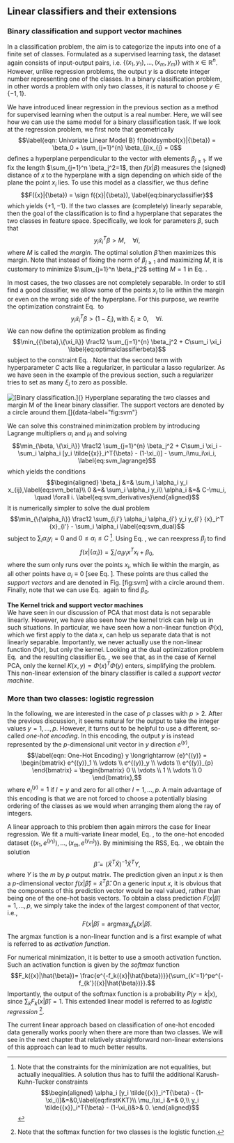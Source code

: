 Linear classifiers and their extensions
---------------------------------------

### Binary classification and support vector machines

In a classification problem, the aim is to categorize the inputs into
one of a finite set of classes. Formulated as a supervised learning
task, the dataset again consists of input-output pairs, i.e.
$\lbrace({x}_{1}, y_{1}), \dots, ({x}_{m}, y_{m})\rbrace$ with
${x}\in \mathbb{R}^n$. However, unlike regression problems, the
output $y$ is a discrete integer number representing one of the classes.
In a binary classification problem, in other words a problem with only
two classes, it is natural to choose $y\in\{-1, 1\}$.

We have introduced linear regression in the previous section as a method
for supervised learning when the output is a real number. Here, we will
see how we can use the same model for a binary classification task. If
we look at the regression problem, we first note that geometrically
$$\label{eqn: Univariate Linear Model B}
     f(\boldsymbol{x}|{\beta}) = \beta_0 + \sum_{j=1}^{n} \beta_{j}x_{j} = 0$$
defines a hyperplane perpendicular to the vector with elements
$\beta_{j\geq1}$. If we fix the length $\sum_{j=1}^n \beta_j^2=1$, then
$f({x}|{\beta})$ measures the (signed) distance of ${x}$ to the
hyperplane with a sign depending on which side of the plane the point
${x}_i$ lies. To use this model as a classifier, we thus define
$$F({x}|{\beta}) = \sign f({x}|{\beta}),
  \label{eq:binaryclassifier}$$ which yields $\{+1, -1\}$. If the two
classes are (completely) linearly separable, then the goal of the
classification is to find a hyperplane that separates the two classes in
feature space. Specifically, we look for parameters ${\beta}$, such
that $$y_i \tilde{{x}}_i^T{\beta} > M, \quad \forall i,
  \label{eq:separable}$$ where $M$ is called the *margin*. The optimal
solution $\hat{{\beta}}$ then maximizes this margin. Note that
instead of fixing the norm of $\beta_{j\geq1}$ and maximizing $M$, it is
customary to minimize $\sum_{j=1}^n \beta_j^2$ setting $M=1$ in Eq. .

In most cases, the two classes are not completely separable. In order to
still find a good classifier, we allow some of the points ${x}_i$ to
lie within the margin or even on the wrong side of the hyperplane. For
this purpose, we rewrite the optimization constraint Eq.  to
$$y_i \tilde{{x}}_i^T{\beta} > (1-\xi_i), \textrm{with } \xi_i \geq 0, \quad \forall i.
  \label{eq:notseparable}$$ We can now define the optimization problem
as finding
$$\min_{{\beta},\{\xi_i\}} \frac12 \sum_{j=1}^{n} \beta_j^2 + C\sum_i \xi_i
  \label{eq:optimalclassifierbeta}$$ subject to the constraint Eq. .
Note that the second term with hyperparameter $C$ acts like a
regularizer, in particular a lasso regularizer. As we have seen in the
example of the previous section, such a regularizer tries to set as many
$\xi_i$ to zero as possible.

![[**Binary classification.**]{} Hyperplane separating the two classes
and margin $M$ of the linear binary classifier. The support vectors are
denoted by a circle around
them.[]{data-label="fig:svm"}](figures/SVM_overlap)

We can solve this constrained minimization problem by introducing
Lagrange multipliers $\alpha_i$ and $\mu_i$ and solving
$$\min_{\beta, \{\xi_i\}} \frac12 \sum_{j=1}^{n} \beta_j^2 + C\sum_i \xi_i - \sum_i \alpha_i [y_i \tilde{{x}}_i^T{\beta} - (1-\xi_i)] - \sum_i\mu_i\xi_i,
  \label{eq:svm_lagrange}$$ which yields the conditions
$$\begin{aligned}
  \beta_j &=& \sum_i \alpha_i y_i x_{ij},\label{eq:svm_beta}\\
  0 &=& \sum_i \alpha_i y_i\\
  \alpha_i &=& C-\mu_i, \quad \forall i.
\label{eq:svm_derivatives}\end{aligned}$$ It is numerically simpler to
solve the dual problem
$$\min_{\{\alpha_i\}} \frac12 \sum_{i,i'} \alpha_i \alpha_{i'} y_i y_{i'} {x}_i^T {x}_{i'} - \sum_i \alpha_i
  \label{eq:svm_dual}$$ subject to $\sum_i \alpha_i y_i =0$ and
$0\leq \alpha_i \leq C$ [^1]. Using Eq. , we can reexpress $\beta_j$ to
find
$$f({x}|\{\alpha_i\}) = \sum_i{}' \alpha_i y_i {x}^T {x}_i + \beta_0,
  \label{eq:svm_f}$$ where the sum only runs over the points ${x}_i$,
which lie within the margin, as all other points have $\alpha_i\equiv0$
\[see Eq. \]. These points are thus called the *support vectors* and are
denoted in Fig. \[fig:svm\] with a circle around them. Finally, note
that we can use Eq.  again to find $\beta_0$.

**The Kernel trick and support vector machines**\
We have seen in our discussion of PCA that most data is not separable
linearly. However, we have also seen how the kernel trick can help us in
such situations. In particular, we have seen how a non-linear function
${\Phi}({x})$, which we first apply to the data ${x}$, can help
us separate data that is not linearly separable. Importantly, we never
actually use the non-linear function ${\Phi}({x})$, but only the
kernel. Looking at the dual optimization problem Eq.  and the resulting
classifier Eq. , we see that, as in the case of Kernel PCA, only the
kernel $K({x}, {y}) = {\Phi}({x})^T{\Phi}({y})$
enters, simplifying the problem. This non-linear extension of the binary
classifier is called a *support vector machine*.

### More than two classes: logistic regression

In the following, we are interested in the case of $p$ classes with
$p>2$. After the previous discussion, it seems natural for the output to
take the integer values $y = 1, \dots, p$. However, it turns out to be
helpful to use a different, so-called *one-hot encoding*. In this
encoding, the output $y$ is instead represented by the $p$-dimensional
unit vector in $y$ direction ${e}^{(y)}$,
$$\label{eqn: One-Hot Encoding}
    y \longrightarrow {e}^{(y)} =
    \begin{bmatrix}
        e^{(y)}_1 \\
        \vdots \\
        e^{(y)}_y \\
        \vdots \\
        e^{(y)}_{p}
    \end{bmatrix}
    =
    \begin{bmatrix}
        0 \\
        \vdots \\
        1 \\
        \vdots \\
        0
    \end{bmatrix},$$ where $e^{(y)}_l = 1$ if $l = y$ and zero for all
other $l=1,\ldots, p$. A main advantage of this encoding is that we are
not forced to choose a potentially biasing ordering of the classes as we
would when arranging them along the ray of integers.

A linear approach to this problem then again mirrors the case for linear
regression. We fit a multi-variate linear model, Eq. , to the one-hot
encoded dataset
$\lbrace({x}_{1}, {e}^{(y_1)}), \dots, ({x}_{m}, {e}^{(y_m)})\rbrace$.
By minimising the RSS, Eq. , we obtain the solution
$$\hat{\beta} = (\widetilde{X}^{T}\widetilde{X})^{-1} \widetilde{X}^{T} Y,$$
where $Y$ is the $m$ by $p$ output matrix. The prediction given an input
${x}$ is then a $p$-dimensional vector
${f}({x}|\hat{\beta}) = \tilde{{x}}^{T} \hat{\beta}$. On a
generic input ${x}$, it is obvious that the components of this
prediction vector would be real valued, rather than being one of the
one-hot basis vectors. To obtain a class prediction
$F({x}|\hat{\beta}) = 1, \dots, p$, we simply take the index of the
largest component of that vector, i.e.,
$$F({x}|\hat{\beta}) = \textrm{argmax}_{k} f_{k}({x}|\hat{\beta}).$$
The $\textrm{argmax}$ function is a non-linear function and is a first
example of what is referred to as *activation function*.

For numerical minimization, it is better to use a smooth activation
function. Such an activation function is given by the *softmax* function
$$F_k({x}|\hat{\beta})= \frac{e^{-f_k({x}|\hat{\beta})}}{\sum_{k'=1}^pe^{-f_{k'}({x}|\hat{\beta})}}.$$
Importantly, the output of the softmax function is a probability
$P(y = k|{x})$, since $\sum_k F_k({x}|\hat{\beta}) = 1$. This
extended linear model is referred to as *logistic regression* [^2].

The current linear approach based on classification of one-hot encoded
data generally works poorly when there are more than two classes. We
will see in the next chapter that relatively straightforward non-linear
extensions of this approach can lead to much better results.

[^1]: Note that the constraints for the minimization are not equalities,
    but actually inequalities. A solution thus has to fulfil the
    additional Karush-Kuhn-Tucker constraints $$\begin{aligned}
        \alpha_i [y_i \tilde{{x}}_i^T{\beta} - (1-\xi_i)]&=&0,\label{eq:firstKKT}\\
        \mu_i\xi_i &=& 0,\\
        y_i \tilde{{x}}_i^T{\beta} - (1-\xi_i)&>& 0.
      \end{aligned}$$

[^2]: Note that the softmax function for two classes is the logistic
    function.

